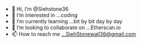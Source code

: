 - 👋 Hi, I’m @Siehstone36
- 👀 I’m interested in ...coding
- 🌱 I’m currently learning ...bit by bit day by day
- 💞️ I’m looking to collaborate on ...Etherscan.io 
- 📫 How to reach me ...SiehStonewall36@gmail.com 

<!---
Siehstone36/Siehstone36 is a ✨ special ✨ repository because its `README.md` (this file) appears on your GitHub profile.
You can click the Preview link to take a look at your changes.
--->
